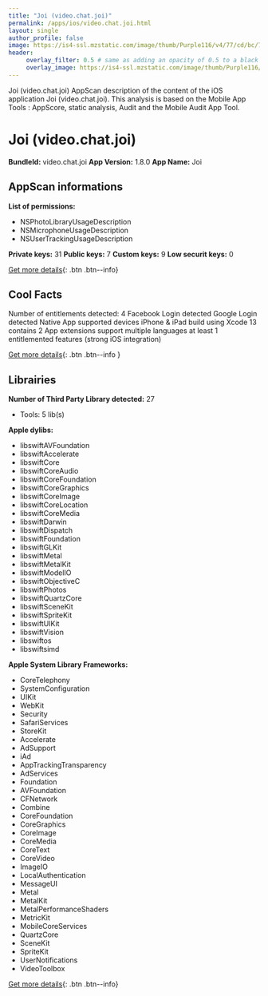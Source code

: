 ```yaml
---
title: "Joi (video.chat.joi)"
permalink: /apps/ios/video.chat.joi.html
layout: single
author_profile: false
image: https://is4-ssl.mzstatic.com/image/thumb/Purple116/v4/77/cd/bc/77cdbca9-7905-fb37-c28d-e72bf2f93099/AppIcon-0-0-1x_U007emarketing-0-0-0-7-0-0-sRGB-0-0-0-GLES2_U002c0-512MB-85-220-0-0.png/512x512bb.jpg
header: 
     overlay_filter: 0.5 # same as adding an opacity of 0.5 to a black background
     overlay_image: https://is4-ssl.mzstatic.com/image/thumb/Purple116/v4/77/cd/bc/77cdbca9-7905-fb37-c28d-e72bf2f93099/AppIcon-0-0-1x_U007emarketing-0-0-0-7-0-0-sRGB-0-0-0-GLES2_U002c0-512MB-85-220-0-0.png/512x512bb.jpg
---
```

Joi (video.chat.joi) AppScan description of the content of the iOS application Joi (video.chat.joi). This analysis is based on the Mobile App Tools : AppScore, static analysis, Audit and the Mobile Audit App Tool.

# Joi (video.chat.joi)

**BundleId:** video.chat.joi
**App Version:** 1.8.0
**App Name:** Joi


## AppScan informations 

**List of permissions:** 
- NSPhotoLibraryUsageDescription
- NSMicrophoneUsageDescription
- NSUserTrackingUsageDescription
  
  
**Private keys:** 31
**Public keys:** 7
**Custom keys:** 9
**Low securit keys:** 0
  
[Get more details](/pricing.html){: .btn .btn--info}

## Cool Facts

Number of entitlements detected: 4
Facebook Login detected
Google Login detected
Native App
supported devices iPhone & iPad
build using Xcode 13
contains 2 App extensions
support multiple languages
at least 1 entitlemented features (strong iOS integration)
  
[Get more details](/pricing.html){: .btn .btn--info }

## Librairies 
**Number of Third Party Library detected:** 27
- Tools: 5 lib(s)


**Apple dylibs:**
- libswiftAVFoundation
- libswiftAccelerate
- libswiftCore
- libswiftCoreAudio
- libswiftCoreFoundation
- libswiftCoreGraphics
- libswiftCoreImage
- libswiftCoreLocation
- libswiftCoreMedia
- libswiftDarwin
- libswiftDispatch
- libswiftFoundation
- libswiftGLKit
- libswiftMetal
- libswiftMetalKit
- libswiftModelIO
- libswiftObjectiveC
- libswiftPhotos
- libswiftQuartzCore
- libswiftSceneKit
- libswiftSpriteKit
- libswiftUIKit
- libswiftVision
- libswiftos
- libswiftsimd


**Apple System Library Frameworks:**
- CoreTelephony
- SystemConfiguration
- UIKit
- WebKit
- Security
- SafariServices
- StoreKit
- Accelerate
- AdSupport
- iAd
- AppTrackingTransparency
- AdServices
- Foundation
- AVFoundation
- CFNetwork
- Combine
- CoreFoundation
- CoreGraphics
- CoreImage
- CoreMedia
- CoreText
- CoreVideo
- ImageIO
- LocalAuthentication
- MessageUI
- Metal
- MetalKit
- MetalPerformanceShaders
- MetricKit
- MobileCoreServices
- QuartzCore
- SceneKit
- SpriteKit
- UserNotifications
- VideoToolbox


  
[Get more details](/pricing.html){: .btn .btn--info}

